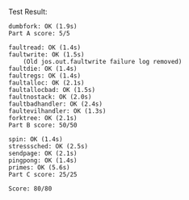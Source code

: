 
Test Result:

	dumbfork: OK (1.9s) 
	Part A score: 5/5

	faultread: OK (1.4s) 
	faultwrite: OK (1.5s) 
    	(Old jos.out.faultwrite failure log removed)
	faultdie: OK (1.4s) 
	faultregs: OK (1.4s) 
	faultalloc: OK (2.1s) 
	faultallocbad: OK (1.5s) 
	faultnostack: OK (2.0s) 
	faultbadhandler: OK (2.4s) 
	faultevilhandler: OK (1.3s) 
	forktree: OK (2.1s) 
	Part B score: 50/50

	spin: OK (1.4s) 
	stresssched: OK (2.5s) 
	sendpage: OK (2.1s) 
	pingpong: OK (1.4s) 
	primes: OK (5.6s) 
	Part C score: 25/25

	Score: 80/80
	
